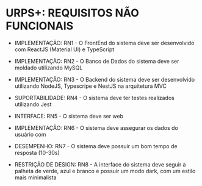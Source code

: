 # URPS+: REQUISITOS NÃO FUNCIONAIS

- IMPLEMENTAÇÃO: RN1 - O FrontEnd do sistema deve ser desenvolvido com ReactJS (Material UI) e TypeScript

- IMPLEMENTAÇÃO: RN2 - O Banco de Dados do sistema deve ser moldado utilizando MySQL

- IMPLEMENTAÇÃO: RN3 - O Backend do sistema deve ser desenvolvido utilizando NodeJS, Typescripe e NestJS na arquitetura MVC

- SUPORTABILIDADE: RN4  - O sistema deve ter testes realizados utilizando Jest

- INTERFACE: RN5 - O sistema deve ser web

- IMPLEMENTAÇÃO: RN6 - O sistema deve assegurar os dados do usuário com

- DESEMPENHO: RN7 - O sistema deve possuir um bom tempo de resposta (10-30s) 

- RESTRIÇÃO DE DESIGN: RN8 - A interface do sistema deve seguir a palheta de verde, azul e branco e possuir um modo dark, com um estilo mais minimalista